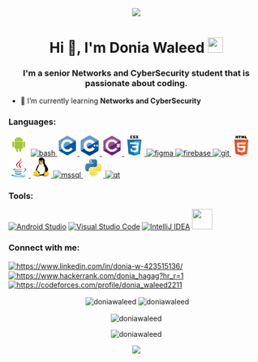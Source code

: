 <p align="center">
  <img src="https://capsule-render.vercel.app/api?type=waving&color=gradient&height=130&section=header&width=800"/>
</p>
<h1 align="center">Hi 👋, I'm Donia Waleed <img src="https://cultofthepartyparrot.com/parrots/hd/laptop_parrot.gif" width="30" height="30"/></h1>
<h3 align="center">I'm a senior Networks and CyberSecurity student that is passionate about coding.</h3>


- 🌱 I’m currently learning **Networks and CyberSecurity**

<h3 align="left">Languages:</h3>
<p align="left"> 
  <a href="https://developer.android.com" target="_blank" rel="noreferrer"> <img src="https://raw.githubusercontent.com/devicons/devicon/master/icons/android/android-original-wordmark.svg" alt="android" width="40" height="40"/></a> 
<a href="https://www.gnu.org/software/bash/" target="_blank" rel="noreferrer"> <img src="https://www.vectorlogo.zone/logos/gnu_bash/gnu_bash-icon.svg" alt="bash" width="40" height="40"/> </a> 
<a href="https://www.cprogramming.com/" target="_blank" rel="noreferrer"> <img src="https://raw.githubusercontent.com/devicons/devicon/master/icons/c/c-original.svg" alt="c" width="40" height="40"/> </a> 
<a href="https://www.w3schools.com/cpp/" target="_blank" rel="noreferrer"> <img src="https://raw.githubusercontent.com/devicons/devicon/master/icons/cplusplus/cplusplus-original.svg" alt="cplusplus" width="40" height="40"/> </a>
<a href="https://www.w3schools.com/cs/" target="_blank" rel="noreferrer"> <img src="https://raw.githubusercontent.com/devicons/devicon/master/icons/csharp/csharp-original.svg" alt="csharp" width="40" height="40"/> </a> 
<a href="https://www.w3schools.com/css/" target="_blank" rel="noreferrer"> <img src="https://raw.githubusercontent.com/devicons/devicon/master/icons/css3/css3-original-wordmark.svg" alt="css3" width="40" height="40"/> </a> 
<a href="https://www.figma.com/" target="_blank" rel="noreferrer"> <img src="https://www.vectorlogo.zone/logos/figma/figma-icon.svg" alt="figma" width="40" height="40"/> </a> 
<a href="https://firebase.google.com/" target="_blank" rel="noreferrer"> <img src="https://www.vectorlogo.zone/logos/firebase/firebase-icon.svg" alt="firebase" width="40" height="40"/> </a> 
<a href="https://git-scm.com/" target="_blank" rel="noreferrer"> <img src="https://www.vectorlogo.zone/logos/git-scm/git-scm-icon.svg" alt="git" width="40" height="40"/> </a> 
<a href="https://www.w3.org/html/" target="_blank" rel="noreferrer"> <img src="https://raw.githubusercontent.com/devicons/devicon/master/icons/html5/html5-original-wordmark.svg" alt="html5" width="40" height="40"/> </a> 
<a href="https://www.java.com" target="_blank" rel="noreferrer"> <img src="https://raw.githubusercontent.com/devicons/devicon/master/icons/java/java-original.svg" alt="java" width="40" height="40"/> </a> 
<a href="https://www.linux.org/" target="_blank" rel="noreferrer"> <img src="https://raw.githubusercontent.com/devicons/devicon/master/icons/linux/linux-original.svg" alt="linux" width="40" height="40"/> </a> 
<a href="https://www.microsoft.com/en-us/sql-server" target="_blank" rel="noreferrer"> <img src="https://www.svgrepo.com/show/303229/microsoft-sql-server-logo.svg" alt="mssql" width="40" height="40"/> </a> 
<a href="https://www.python.org" target="_blank" rel="noreferrer"> <img src="https://raw.githubusercontent.com/devicons/devicon/master/icons/python/python-original.svg" alt="python" width="40" height="40"/> </a> 
<a href="https://www.qt.io/" target="_blank" rel="noreferrer"> <img src="https://upload.wikimedia.org/wikipedia/commons/0/0b/Qt_logo_2016.svg" alt="qt" width="40" height="40"/> </a> 
</p>

<h3 align="left">Tools:</h3>
<!-- icons -->
 <!-- Integrated Development Environment -->
<a href = "https://developer.android.com/studio"><img width="40" height="40" src="https://1.bp.blogspot.com/-LgTa-xDiknI/X4EflN56boI/AAAAAAAAPuk/24YyKnqiGkwRS9-_9suPKkfsAwO4wHYEgCLcBGAsYHQ/s0/image9.png" alt="Android Studio"></a>
 <a href = "https://code.visualstudio.com/"><img width="40" height="40" src="https://upload.wikimedia.org/wikipedia/commons/thumb/9/9a/Visual_Studio_Code_1.35_icon.svg/1200px-Visual_Studio_Code_1.35_icon.svg.png" alt="Visual Studio Code"></a>
<a href = "https://www.jetbrains.com/idea/"><img width="40" height="40" src="https://upload.wikimedia.org/wikipedia/commons/thumb/9/9c/IntelliJ_IDEA_Icon.svg/96px-IntelliJ_IDEA_Icon.svg.png" alt="IntelliJ IDEA"></a>
<a href = "https://www.jetbrains.com/pycharm/"><img width="40" height="40" src="https://resources.jetbrains.com/storage/products/pycharm/img/meta/pycharm_logo_300x300.png"></a>


<h3 align="left">Connect with me:</h3>
<p align="left">
<a href="https://www.linkedin.com/in/donia-w-423515136" target="blank"><img align="center" src="https://raw.githubusercontent.com/rahuldkjain/github-profile-readme-generator/master/src/images/icons/Social/linked-in-alt.svg" alt="https://www.linkedin.com/in/donia-w-423515136/" height="30" width="40" /></a>
<a href="https://www.hackerrank.com/donia_hagag?hr_r=1" target="blank"><img align="center" src="https://raw.githubusercontent.com/rahuldkjain/github-profile-readme-generator/master/src/images/icons/Social/hackerrank.svg" alt="https://www.hackerrank.com/donia_hagag?hr_r=1" height="30" width="40" /></a>
<a href="https://codeforces.com/profile/donia_waleed2211" target="blank"><img align="center" src="https://raw.githubusercontent.com/rahuldkjain/github-profile-readme-generator/master/src/images/icons/Social/codeforces.svg" alt="https://codeforces.com/profile/donia_waleed2211" height="30" width="40" /></a>
</p>

<div align="center">
<p>&nbsp;<img align="center" src="https://github-readme-stats.vercel.app/api?username=doniawaleed&theme=tokyonight&hide_border=true&show_icons=true&locale=en" alt="doniawaleed" width="400"/>
<img align="center" src="https://github-readme-streak-stats.herokuapp.com/?user=doniawaleed&theme=tokyonight&hide_border=true" alt="doniawaleed" width="425" />
</p>
  </div>
  
<div align="center">
<p>
  <img align="center" src="https://github-readme-stats.vercel.app/api/top-langs?username=doniawaleed&theme=tokyonight&hide_border=true&show_icons=true&locale=en&layout=compact" alt="doniawaleed" />
</p>
<p align="center"> <img src="https://komarev.com/ghpvc/?username=doniawaleed&label=Profile%20views&color=blueviolet&style=flat&icon=0" alt="doniawaleed" /> </p>
  </div>

<p align="center">
  <img src="https://capsule-render.vercel.app/api?type=waving&color=gradient&height=80&section=footer&width=800"/>
</p>
